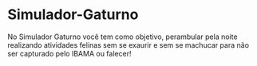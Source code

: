 # Simulador-Gaturno
No Simulador Gaturno você tem como objetivo, perambular pela noite realizando atividades felinas sem se exaurir e sem se machucar para não ser capturado pelo IBAMA ou falecer!
